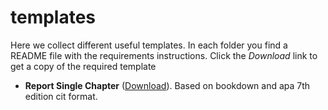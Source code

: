 # templates

Here we collect different useful templates. In each folder you find a README file with the requirements instructions. Click the *Download* link to get a copy of the required template

- **Report Single Chapter** ([Download](https://downgit.github.io/#/home?url=https://github.com/psicostat/templates/tree/main/Report-single-chapter)). Based on bookdown and apa 7th edition cit format.
